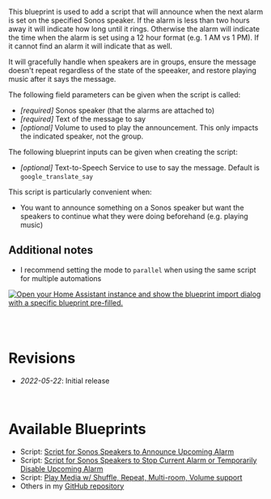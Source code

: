 This blueprint is used to add a script that will announce when the next alarm is set on the specified Sonos speaker. If the alarm is less than two hours away it will indicate how long until it rings. Otherwise the alarm will indicate the time when the alarm is set using a 12 hour format (e.g. 1 AM vs 1 PM). If it cannot find an alarm it will indicate that as well.

It will gracefully handle when speakers are in groups, ensure the message doesn't repeat regardless of the state of the speeaker, and restore playing music after it says the message.

The following field parameters can be given when the script is called:
* _[required]_ Sonos speaker (that the alarms are attached to)
* _[required]_ Text of the message to say
* _[optional]_ Volume to used to play the announcement. This only impacts the indicated speaker, not the group.

The following blueprint inputs can be given when creating the script:
* _[optional]_ Text-to-Speech Service to use to say the message. Default is `google_translate_say`

This script is particularly convenient when:
* You want to announce something on a Sonos speaker but want the speakers to continue what they were doing
  beforehand (e.g. playing music)

## Additional notes ##

* I recommend setting the mode to `parallel` when using the same script for multiple automations
&nbsp;

[![Open your Home Assistant instance and show the blueprint import dialog with a specific blueprint pre-filled.](https://my.home-assistant.io/badges/blueprint_import.svg)](https://my.home-assistant.io/redirect/blueprint_import/?blueprint_url=https%3A%2F%2Fgithub.com%2FTalvish%2Fhome-assistant-blueprints%2Fblob%2Fmain%2Fscript%2Fsafe_sonos_alarm.yaml)

````yaml

````
&nbsp;
# Revisions #
* _2022-05-22_: Initial release

&nbsp;
# Available Blueprints #
* Script: [Script for Sonos Speakers to Announce Upcoming Alarm](https://community.home-assistant.io/t/script-for-sonos-speakers-to-announce-upcoming-alarm/419700)
* Script: [Script for Sonos Speakers to Stop Current Alarm or Temporarily Disable Upcoming Alarm](https://community.home-assistant.io/t/script-for-sonos-speakers-to-stop-current-alarm-or-temporarily-disable-upcoming-alarm/417610)
* Script: [Play Media w/ Shuffle, Repeat, Multi-room, Volume support](https://community.home-assistant.io/t/play-media-script-w-shuffle-repeat-multi-room-volume-support/415234)
* Others in my [GitHub repository](https://github.com/Talvish/home-assistant-blueprints)